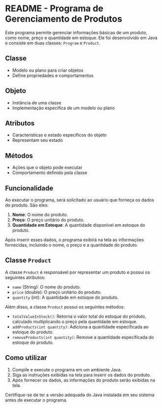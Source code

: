 # README - Programa de Gerenciamento de Produtos

Este programa permite gerenciar informações básicas de um produto, como nome, preço e quantidade em estoque. Ele foi desenvolvido em Java e consiste em duas classes: `Program` e `Product`.

## Classe

- Modelo ou plano para criar objetos
- Define propriedades e comportamentos

## Objeto

- Instância de uma classe
- Implementação específica de um modelo ou plano

## Atributos

- Características e estado específicos do objeto
- Representam seu estado

## Métodos

- Ações que o objeto pode executar
- Comportamento definido pela classe

## Funcionalidade

Ao executar o programa, será solicitado ao usuário que forneça os dados do produto. São eles:

1. **Nome**: O nome do produto.
2. **Preço**: O preço unitário do produto.
3. **Quantidade em Estoque**: A quantidade disponível em estoque do produto.

Após inserir esses dados, o programa exibirá na tela as informações fornecidas, incluindo o nome, o preço e a quantidade do produto.

## Classe `Product`

A classe `Product` é responsável por representar um produto e possui os seguintes atributos:

- `name` (String): O nome do produto.
- `price` (double): O preço unitário do produto.
- `quantity` (int): A quantidade em estoque do produto.

Além disso, a classe `Product` possui os seguintes métodos:

- `totalValueInStock()`: Retorna o valor total do estoque do produto, calculado multiplicando o preço pela quantidade em estoque.
- `addProducts(int quantity)`: Adiciona a quantidade especificada ao estoque do produto.
- `removeProducts(int quantity)`: Remove a quantidade especificada do estoque do produto.

## Como utilizar

1. Compile e execute o programa em um ambiente Java.
2. Siga as instruções exibidas na tela para inserir os dados do produto.
3. Após fornecer os dados, as informações do produto serão exibidas na tela.

Certifique-se de ter a versão adequada do Java instalada em seu sistema antes de executar o programa.
